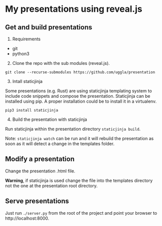 # My presentations using reveal.js

## Get and build presentations

1. Requirements

- git
- python3

2. Clone the repo with the sub modules (reveal.js).
```
git clone --recurse-submodules https://github.com/uggla/presentation
```

3. Intall staticjinja

Some presentations (e.g. Rust) are using staticjinja templating system to include code snippets and compose the presentation.
Staticjinja can be installed using pip. A proper installation could be to install it in a virtualenv.
```
pip3 install staticjinja
```

4. Build the presentation with staticjinja

Run staticjinja within the presentation directory `staticjinja build`.

Note: `staticjinja watch` can be run and it will rebuild the presentation as soon as it will detect a change in the templates folder.

## Modify a presentation

Change the presentation .html file.

**Warning**, if staticjinja is used change the file into the templates directory not the one at the presentation root directory.

## Serve presentations

Just run `./server.py` from the root of the project and point your browser to http://localhost:8000.
